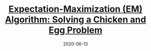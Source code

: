 ---
type: blog
layout: archive
date: 2020-06-13
title: "[Expectation-Maximization (EM) Algorithm: Solving a Chicken and Egg Problem
](https://towardsdatascience.com/solving-a-chicken-and-egg-problem-expectation-maximization-em-c717547c3be2)"
header:
  teaser: "https://miro.medium.com/max/770/1*yftBrh4sfpFRo6ZHsIa3KQ.png"
excerpt: "The Intuition Behind the Popular Expectation-Maximization Algorithm with Example Code"
category:
  - Statistics
  - Machine Learning
---